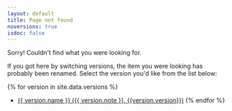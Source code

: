 ```yaml
---
layout: default
title: Page not found
noversions: true
isdoc: false
---
```


Sorry! Couldn't find what you were looking for.

If you got here by switching versions, the item you were looking has probably been renamed. Select the version you'd like from the list below:

{% for version in site.data.versions %}
- <a href="{{ version.path }}">{{ version.name }} ({{ version.note }}, {{version.version}})</a>
{% endfor %}
